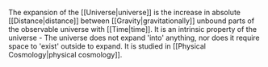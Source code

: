 The expansion of the [[Universe|universe]] is the increase in absolute [[Distance|distance]] between [[Gravity|gravitationally]] unbound parts of the observable universe with [[Time|time]]. It is an intrinsic property of the universe - The universe does not expand 'into' anything, nor does it require space to 'exist' outside to expand. It is studied in [[Physical Cosmology|physical cosmology]].